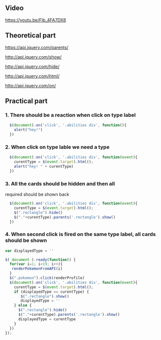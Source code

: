 ## Video

https://youtu.be/Fjb_4FA7DX8


## Theoretical part

https://api.jquery.com/parents/

http://api.jquery.com/show/

http://api.jquery.com/hide/

http://api.jquery.com/html/

http://api.jquery.com/on/


## Practical part
### 1. There should be a reaction when click on type label
```javascript
  $(document).on('click', '.abilities div', function(){
    alert("hey!")
  })
```

### 2. When click on type lable we need a type
```javascript
  $(document).on('click', '.abilities div', function(event){
    curentType = $(event.target).html();
    alert("hey! " + curentType)
  })
```

### 3. All the cards should be hidden and then all
required should be shown back
```javascript
  $(document).on('click', '.abilities div', function(event){
    curentType = $(event.target).html();
    $(".rectangle").hide()
    $("."+curentType).parents('.rectangle').show()
  })
```

### 4. When second click is fired on the same type label, all cards should be shown
```javascript
var displayedType = ''

$( document ).ready(function() {
  for(var i=1; i<19; i++){
   renderPokemonFromAPI(i)
  }
  $(".pokemon").click(renderProfile)
  $(document).on('click', '.abilities div', function(event){
    curentType = $(event.target).html();
    if (displayedType == curentType) {
       $(".rectangle").show()
       displayedType = ''
    } else {
      $(".rectangle").hide()
      $("."+curentType).parents('.rectangle').show()
      displayedType = curentType
    }
  })
});
```

